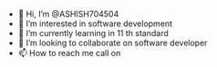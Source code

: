 - 👋 Hi, I’m @ASHISH704504
- 👀 I’m interested in software development 
- 🌱 I’m currently learning in 11 th standard 
- 💞️ I’m looking to collaborate on software developer 
- 📫 How to reach me call on

<!---
ASHISH704504/ASHISH704504 is a ✨ special ✨ repository because its `README.md` (this file) appears on your GitHub profile.
You can click the Preview link to take a look at your changes.
--->
